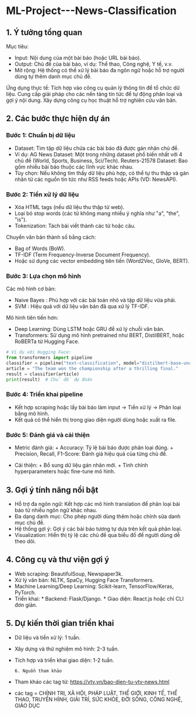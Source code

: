# ML-Project---News-Classification

## 1. Ý tưởng tổng quan
Mục tiêu:
+ Input: Nội dung của một bài báo (hoặc URL bài báo).
+ Output: Chủ đề của bài báo, ví dụ: Thể thao, Công nghệ, Y tế, v.v.
+ Mở rộng: Hệ thống có thể xử lý bài báo đa ngôn ngữ hoặc hỗ trợ người dùng tự thêm danh mục chủ đề.

Ứng dụng thực tế:
Tích hợp vào công cụ quản lý thông tin để tổ chức dữ liệu.
Cung cấp giải pháp cho các nền tảng tin tức để tự động phân loại và gợi ý nội dung.
Xây dựng công cụ học thuật hỗ trợ nghiên cứu văn bản.


## 2. Các bước thực hiện dự án
### Bước 1: Chuẩn bị dữ liệu
+ Dataset:  Tìm tập dữ liệu chứa các bài báo đã được gán nhãn chủ đề.
+ Ví dụ:    AG News Dataset: Một trong những dataset phổ biến nhất với 4 chủ đề (World, Sports, Business, Sci/Tech).
            Reuters-21578 Dataset: Bao gồm nhiều bài báo thuộc các lĩnh vực khác nhau.
+ Tùy chọn: Nếu không tìm thấy dữ liệu phù hợp, có thể tự thu thập và gán nhãn từ các nguồn tin tức như RSS feeds hoặc APIs (VD: NewsAPI).

### Bước 2: Tiền xử lý dữ liệu
+ Xóa HTML tags (nếu dữ liệu thu thập từ web).
+ Loại bỏ stop words (các từ không mang nhiều ý nghĩa như "a", "the", "is").
+ Tokenization: Tách bài viết thành các từ hoặc câu.

Chuyển văn bản thành số bằng cách:
+ Bag of Words (BoW).
+ TF-IDF (Term Frequency-Inverse Document Frequency).
+ Hoặc sử dụng các vector embedding tiên tiến (Word2Vec, GloVe, BERT).

### Bước 3: Lựa chọn mô hình
Các mô hình cơ bản:
+ Naive Bayes : Phù hợp với các bài toán nhỏ và tập dữ liệu vừa phải.
+ SVM         : Hiệu quả với dữ liệu văn bản đã qua xử lý TF-IDF.

Mô hình tiên tiến hơn:
+ Deep Learning: Dùng LSTM hoặc GRU để xử lý chuỗi văn bản.
+ Transformers: Sử dụng mô hình pretrained như BERT, DistilBERT, hoặc RoBERTa từ Hugging Face.

```python
# Ví dụ với Hugging Face:
from transformers import pipeline
classifier = pipeline("text-classification", model="distilbert-base-uncased-finetuned-sst-2-english")
article = "The team won the championship after a thrilling final."
result = classifier(article)
print(result)  # Chủ đề dự đoán
```

### Bước 4: Triển khai pipeline
+ Kết hợp scraping hoặc lấy bài báo làm input → Tiền xử lý → Phân loại bằng mô hình.
+ Kết quả có thể hiển thị trong giao diện người dùng hoặc xuất ra file.

### Bước 5: Đánh giá và cải thiện
+ Metric đánh giá:
      + Accuracy: Tỷ lệ bài báo được phân loại đúng.
      + Precision, Recall, F1-Score: Đánh giá hiệu quả của từng chủ đề.

+ Cải thiện:
      + Bổ sung dữ liệu gán nhãn mới.
      + Tinh chỉnh hyperparameters hoặc fine-tune mô hình.


## 3. Gợi ý tính năng nổi bật
+ Hỗ trợ đa ngôn ngữ: Kết hợp các mô hình translation để phân loại bài báo từ nhiều ngôn ngữ khác nhau.
+ Đa dạng danh mục: Cho phép người dùng thêm hoặc chỉnh sửa danh mục chủ đề.
+ Hệ thống gợi ý: Gợi ý các bài báo tương tự dựa trên kết quả phân loại.
+ Visualization: Hiển thị tỷ lệ các chủ đề qua biểu đồ để người dùng dễ theo dõi.


## 4. Công cụ và thư viện gợi ý
+ Web scraping: BeautifulSoup, Newspaper3k.
+ Xử lý văn bản: NLTK, SpaCy, Hugging Face Transformers.
+ Machine Learning/Deep Learning: Scikit-learn, TensorFlow/Keras, PyTorch.
+ Triển khai:
      * Backend: Flask/Django.
      * Giao diện: React.js hoặc chỉ CLI đơn giản.


## 5. Dự kiến thời gian triển khai
+ Dữ liệu và tiền xử lý: 1 tuần.
+ Xây dựng và thử nghiệm mô hình: 2-3 tuần.
+ Tích hợp và triển khai giao diện: 1-2 tuần.


      6. Nguồn tham khảo
+ Tham khảo các tag từ: https://vtv.vn/bao-dien-tu-vtv-news.html
+ các tag = CHÍNH TRỊ, XÃ HỘI, PHÁP LUẬT, THẾ GIỚI, KINH TẾ, THỂ THAO, TRUYỀN HÌNH, GIẢI TRÍ, SỨC KHỎE, ĐỜI SỐNG, CÔNG NGHỆ, GIÁO DỤC
